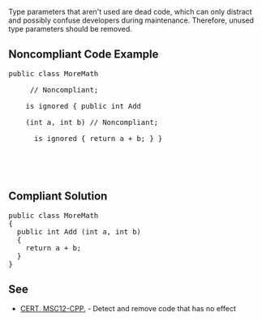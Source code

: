 Type parameters that aren't used are dead code, which can only distract and possibly confuse developers during maintenance. Therefore, unused type
parameters should be removed.

## Noncompliant Code Example

<pre>
public class MoreMath
 <t>
     // Noncompliant; 
  <t>
    is ignored { public int Add
   <t>
    (int a, int b) // Noncompliant; 
    <t>
      is ignored { return a + b; } } 
    </t>
   </t>
  </t>
 </t></pre>

## Compliant Solution

<pre>
public class MoreMath
{
  public int Add (int a, int b)
  {
    return a + b;
  }
}
</pre>

## See

*   [CERT, MSC12-CPP.](https://www.securecoding.cert.org/confluence/x/SIIyAQ) - Detect and remove code that has no effect